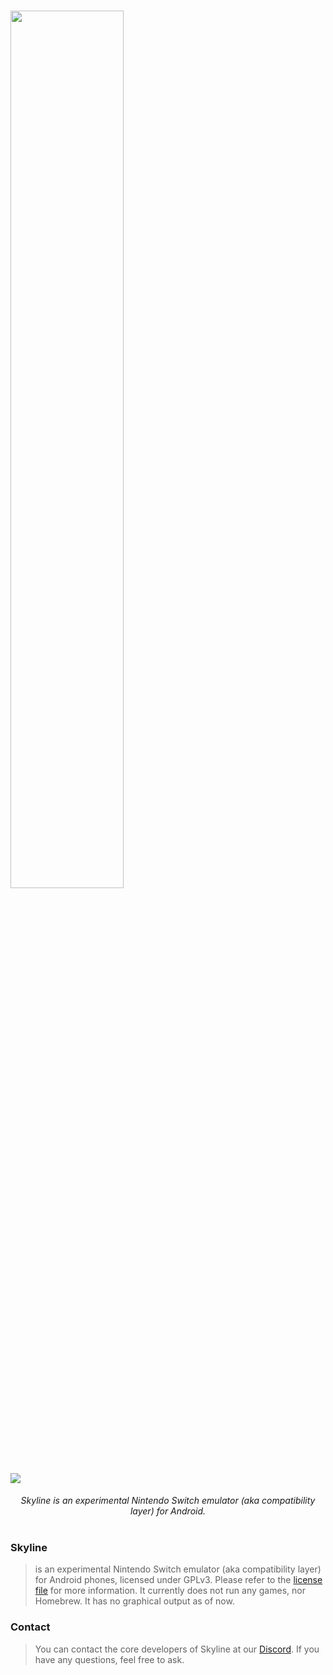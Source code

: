 <h1>
    <img height="60%" width="60%" src="https://i.imgur.com/6PJ7Ml2.png"><br>
    <a href="https://discord.gg/XnbXNQM" target="_blank">
        <img src="https://img.shields.io/discord/545842171459272705?label=Discord&logo=Discord&logoColor=Violet">
    </a>
</h1>

<p align="center">
    <i>Skyline is an experimental Nintendo Switch emulator (aka compatibility layer) for Android.</i><br/><br>
</p>

### Skyline 
> is an experimental Nintendo Switch emulator (aka compatibility layer) for Android phones, licensed under GPLv3. Please refer to the [license file](https://github.com/Skyline-emu/Skyline/blob/master/LICENSE) for more information. It currently does not run any games, nor Homebrew. It has no graphical output as of now.

### Contact
> You can contact the core developers of Skyline at our [Discord](https://discord.gg/XnbXNQM). If you have any questions, feel free to ask.
